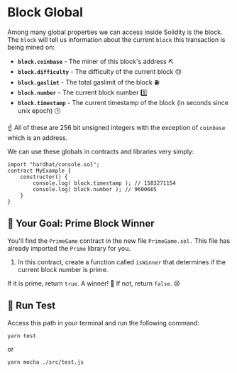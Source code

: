 # Block Global

Among many global properties we can access inside Solidity is the block. The `block` will tell us information about the current `block` this transaction is being mined on:

- **`block.coinbase`** - The miner of this block's address ⛏️
- **`block.difficulty`** - The difficulty of the current block 😓
- **`block.gaslimt`** - The total gaslimit of the block ⛽
- **`block.number`** - The current block number 1️⃣
- **`block.timestamp`** - The current timestamp of the block (in seconds since unix epoch) 🕒

☝️ All of these are 256 bit unsigned integers with the exception of `coinbase` which is an address.

We can use these globals in contracts and libraries very simply:

```solidity
import "hardhat/console.sol";
contract MyExample {
    constructor() {
        console.log( block.timestamp ); // 1583271154
        console.log( block.number ); // 9600665
    }
}
```

## 🏁 Your Goal: Prime Block Winner

You'll find the `PrimeGame` contract in the new file `PrimeGame.sol.` This file has already imported the `Prime` library for you.

1. In this contract, create a function called `isWinner` that determines if the current block number is prime.
   
If it is prime, return `true`. A winner! 🎉
If not, return `false`. 😢

## 🧪 Run Test

Access this path in your terminal and run the following command:

```bash
yarn test
```

or

```bash
yarn mocha ./src/test.js
```
